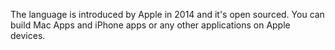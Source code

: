 The language is introduced by Apple in 2014 and it's open sourced.
You can build Mac Apps and iPhone apps or any other applications on Apple devices.